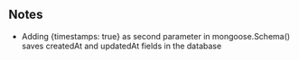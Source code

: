## Notes

* Adding {timestamps: true} as second parameter in mongoose.Schema() saves createdAt and updatedAt fields in the database